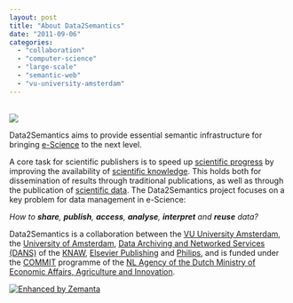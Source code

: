 ```yaml
---
layout: post
title: "About Data2Semantics"
date: "2011-09-06"
categories: 
  - "collaboration"
  - "computer-science"
  - "large-scale"
  - "semantic-web"
  - "vu-university-amsterdam"
---
```


[  
![](http://api.tweetmeme.com/imagebutton.gif?url=http%3A%2F%2Fwww.data2semantics.org%2F2011%2F09%2F06%2Fabout-data2semantics%2F&source=data2semantics&style=normal&b=2)  
](http://api.tweetmeme.com/share?url=http%3A%2F%2Fwww.data2semantics.org%2F2011%2F09%2F06%2Fabout-data2semantics%2F)

Data2Semantics aims to provide essential semantic infrastructure for bringing [e-Science](http://en.wikipedia.org/wiki/E-Science "E-Science") to the next level.

A core task for scientific publishers is to speed up [scientific progress](http://en.wikipedia.org/wiki/Scientific_progress "Scientific progress") by improving the availability of [scientific knowledge](http://en.wikipedia.org/wiki/Science "Science"). This holds both for dissemination of results through traditional publications, as well as through the publication of [scientific data](http://en.wikipedia.org/wiki/Data "Data"). The Data2Semantics project focuses on a key problem for data management in e-Science:

_How to **share**, **publish**, **access**, **analyse**, **interpret** and **reuse** data?_

Data2Semantics is a collaboration between the [VU University Amsterdam](http://www.vu.nl/ "Vrije Universiteit"), the [University of Amsterdam](http://www.uva.nl "University of Amsterdam"), [Data Archiving and Networked Services (DANS)](http://www.dans.knaw.nl/ "DANS") of the [KNAW](http://en.wikipedia.org/wiki/Royal_Netherlands_Academy_of_Arts_and_Sciences "Royal Netherlands Academy of Arts and Sciences"), [Elsevier Publishing](http://www.elsevier.com) and [Philips](http://www.philips.com), and is funded under the [COMMIT](http://www.commit-nl.nl) programme of the [NL Agency of the Dutch Ministry of Economic Affairs, Agriculture and Innovation](http://www.agentschapnl.nl/en "Agentschap NL").

[![Enhanced by Zemanta](http://img.zemanta.com/zemified_e.png?x-id=f5076320-fc10-458d-9ddb-f37ae6353ce0)](http://www.zemanta.com/ "Enhanced by Zemanta")
